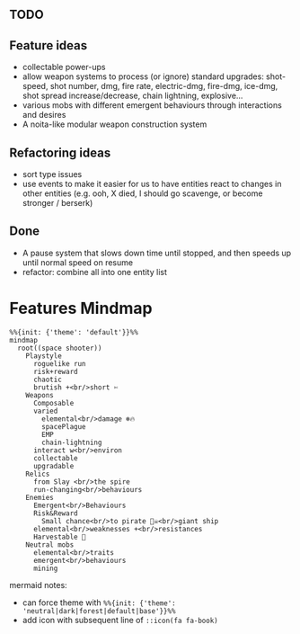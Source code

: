 ## TODO

## Feature ideas

- collectable power-ups
- allow weapon systems to process (or ignore) standard upgrades: shot-speed, shot number, dmg, fire rate, electric-dmg, fire-dmg, ice-dmg, shot spread increase/decrease, chain lightning, explosive...
- various mobs with different emergent behaviours through interactions and desires
- A noita-like modular weapon construction system

## Refactoring ideas

- sort type issues
- use events to make it easier for us to have entities react to changes in other entities (e.g. ooh, X died, I should go scavenge, or become stronger / berserk)

## Done

- A pause system that slows down time until stopped, and then speeds up until normal speed on resume
- refactor: combine all into one entity list

# Features Mindmap

```mermaid
%%{init: {'theme': 'default'}}%%
mindmap
  root((space shooter))
    Playstyle
      roguelike run
      risk+reward
      chaotic
      brutish +<br/>short ✄
    Weapons
      Composable
      varied
        elemental<br/>damage ❄️🔥
        spacePlague
        EMP
        chain-lightning
      interact w<br/>environ
      collectable
      upgradable
    Relics
      from Slay <br/>the spire
      run-changing<br/>behaviours
    Enemies
      Emergent<br/>Behaviours
      Risk&Reward
        Small chance<br/>to pirate 🏴‍☠️<br/>giant ship
      elemental<br/>weaknesses +<br/>resistances
      Harvestable 🌾
    Neutral mobs
      elemental<br/>traits
      emergent<br/>behaviours
      mining
```

mermaid notes:

- can force theme with `%%{init: {'theme': 'neutral|dark|forest|default|base'}}%%`
- add icon with subsequent line of `::icon(fa fa-book)`
